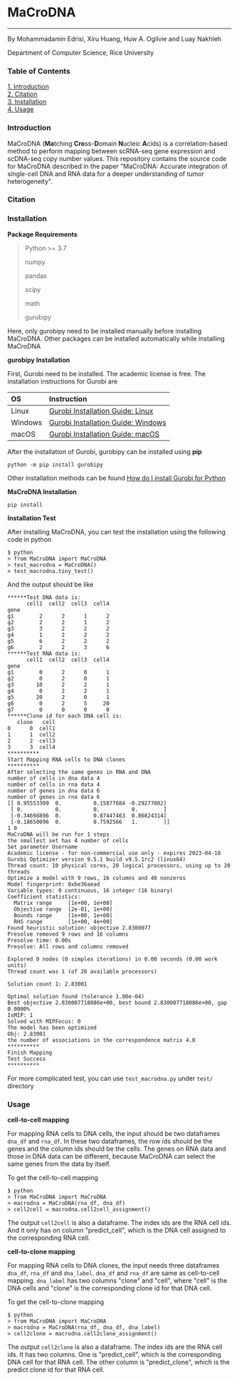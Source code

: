 # MaCroDNA
_________________
By Mohammadamin Edrisi, Xiru Huang, Huw A. Ogilvie and Luay Nakhleh

Department of Computer Science, Rice University

### Table of Contents
[1. Introduction](#Introduction)  
[2. Citation](#Citation)  
[3. Installation](#Installation)  
[4. Usage](#Usage)



### Introduction
MaCroDNA (**Ma**tching **Cro**ss-**D**omain **N**ucleic **A**cids) is a correlation-based 
method to perform mapping between scRNA-seq gene expression and scDNA-seq copy number values. 
This repository contains the source code for MaCroDNA described in the paper "MaCroDNA: Accurate integration of single-cell DNA and RNA
data for a deeper understanding of tumor heterogeneity".

### Citation


### Installation
**Package Requirements**
>Python >= 3.7
> 
>numpy
> 
>pandas
> 
>scipy
> 
>math
> 
> gurobipy

Here, only gurobipy need to be installed manually before installing MaCroDNA. Other packages can be installed automatically
 while installing MaCroDNA

**gurobipy Installation**

First, Gurobi need to be installed. The academic license is free. The installation instructions for
Gurobi are

| OS      | Instruction |
|:--------|:------------|
| Linux | [Gurobi Installation Guide: Linux](https://youtu.be/yNmeG6Wom1o) |
| Windows | [Gurobi Installation Guide: Windows](https://youtu.be/fQVxuWOiPpI) |
| macOS | [Gurobi Installation Guide: macOS](https://youtu.be/ZcL-NmckTxQ) |

After the installation of Gurobi, gurobipy can be installed using **pip**

`python -m pip install gurobipy`

Other installation methods can be found 
[How do I install Gurobi for Python](https://support.gurobi.com/hc/en-us/articles/360044290292-How-do-I-install-Gurobi-for-Python-)

**MaCroDNA Installation**

`pip install `

**Installation Test**

After installing MaCroDNA, you can test the installation using the following code in python

````
$ python
> from MaCroDNA import MaCroDNA
> test_macrodna = MaCroDNA()
> test_macrodna.tiny_test()
````
And the output should be like

````
******Test DNA data is:
      cell1  cell2  cell3  cell4
gene                            
g1        2      2      1      2
g2        2      2      1      2
g3        3      2      2      2
g4        1      2      2      2
g5        6      2      2      2
g6        2      2      3      6
******Test RNA data is:
      cell1  cell2  cell3  cell4
gene                            
g1        0      2      0      1
g2        0      2      0      1
g3       10      2      2      1
g4        0      2      2      1
g5       20      2      0      1
g6        0      2      5     20
g7        0      0      0      0
******Clone id for each DNA cell is:
   clone   cell
0      0  cell1
1      1  cell2
2      2  cell3
3      3  cell4
**********
Start Mapping RNA cells to DNA clones
**********
After selecting the same genes in RNA and DNA
number of cells in dna data 4
number of cells in rna data 4
number of genes in dna data 6
number of genes in rna data 6
[[ 0.95553309  0.          0.15877684 -0.29277002]
 [ 0.          0.          0.          0.        ]
 [-0.34698896  0.          0.87447463  0.86824314]
 [-0.18650096  0.          0.7592566   1.        ]]
1 0
MaCroDNA will be run for 1 steps
the smallest set has 4 number of cells
Set parameter Username
Academic license - for non-commercial use only - expires 2023-04-18
Gurobi Optimizer version 9.5.1 build v9.5.1rc2 (linux64)
Thread count: 10 physical cores, 20 logical processors, using up to 20 threads
Optimize a model with 9 rows, 16 columns and 48 nonzeros
Model fingerprint: 0xbe36aead
Variable types: 0 continuous, 16 integer (16 binary)
Coefficient statistics:
  Matrix range     [1e+00, 1e+00]
  Objective range  [2e-01, 1e+00]
  Bounds range     [1e+00, 1e+00]
  RHS range        [1e+00, 4e+00]
Found heuristic solution: objective 2.8300077
Presolve removed 9 rows and 16 columns
Presolve time: 0.00s
Presolve: All rows and columns removed

Explored 0 nodes (0 simplex iterations) in 0.00 seconds (0.00 work units)
Thread count was 1 (of 20 available processors)

Solution count 1: 2.83001 

Optimal solution found (tolerance 1.00e-04)
Best objective 2.830007718086e+00, best bound 2.830007718086e+00, gap 0.0000%
IsMIP: 1
Solved with MIPFocus: 0
The model has been optimized
Obj: 2.83001
the number of associations in the correspondence matrix 4.0
**********
Finish Mapping
Test Success
**********
````

For more complicated test, you can use `test_macrodna.py` under `test/` directory

### Usage

**cell-to-cell mapping**

For mapping RNA cells to DNA cells, the input should be two dataframes `dna_df` and 
`rna_df`. In these two dataframes, the row ids should be the genes and the column ids 
should be the cells. The genes on RNA data and those in DNA data can be different, because MaCroDNA can select the same genes
 from the data by itself.

To get the cell-to-cell mapping

````
$ python
> from MaCroDNA import MaCroDNA
> macrodna = MaCroDNA(rna_df, dna_df)
> cell2cell = macrodna.cell2cell_assignment()
````

The output `cell2cell` is also a dataframe.
The index ids are the RNA cell ids. 
And it only has on column "predict_cell", which is the DNA cell assigned to the corresponding RNA cell.


**cell-to-clone mapping**

For mapping RNA cells to DNA clones, the input needs three dataframes `dna_df`,
`rna_df` and `dna_label`. `dna_df` and `rna_df` are same as cell-to-cell mapping.
`dna_label` has two columns "clone" and "cell", where "cell" is the DNA cells and "clone" is the corresponding clone id
for that DNA cell.

To get the cell-to-clone mapping

````
$ python
> from MaCroDNA import MaCroDNA
> macrodna = MaCroDNA(rna_df, dna_df, dna_label)
> cell2clone = macrodna.cell2clone_assignment()
````

The output `cell2clone` is also a dataframe.
The index ids are the RNA cell ids. 
It has two columns. One is "predict_cell", which is the corresponding DNA cell for that RNA cell.
The other column is "predict_clone", which is the predict clone id for that RNA cell.
